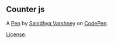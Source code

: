 Counter js
----------


A [Pen](https://codepen.io/Saindhya-Varshney/pen/NWygQxo) by [Sanidhya Varshney](https://codepen.io/Saindhya-Varshney) on [CodePen](https://codepen.io).

[License](https://codepen.io/license/pen/NWygQxo).